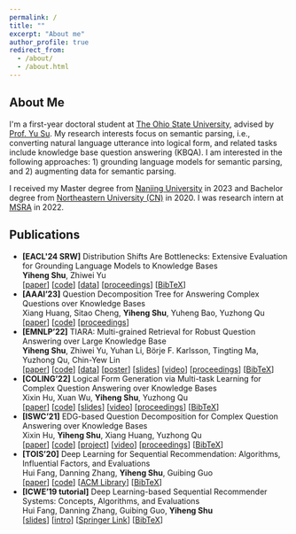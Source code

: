 ```yaml
---
permalink: /
title: ""
excerpt: "About me"
author_profile: true
redirect_from: 
  - /about/
  - /about.html
---
```


## About Me

I'm a first-year doctoral student at [The Ohio State University](https://cse.osu.edu/), advised by [Prof. Yu Su](https://ysu1989.github.io/).
My research interests focus on semantic parsing, i.e., converting natural language utterance into logical form, and related tasks include knowledge base question answering (KBQA). 
I am interested in the following approaches: 1) grounding language models for semantic parsing, and 2) augmenting data for semantic parsing. 
<!-- Before that, I did some research on recommender systems.  -->
I received my Master degree from [Nanjing University](https://www.nju.edu.cn/en/) in 2023 and Bachelor degree from [Northeastern University (CN)](http://sc.neu.edu.cn/english/main.htm) in 2020. 
I was research intern at [MSRA](https://www.msra.cn/) in 2022.

<!-- - Master in Computer Technology, [Nanjing University](https://www.nju.edu.cn/en/), 2020.09-2023.06, advised by [Prof. Yuzhong Qu](http://ws.nju.edu.cn/~yzqu)
- Bachelor in Software Engineering, [Northeastern University (CN)](http://english.neu.edu.cn/), 2016.09-2020.06, advised by [Prof. Guibing Guo](https://guoguibing.github.io/) and [Prof. Gang Wu](http://faculty.neu.edu.cn/wugang/)
- Full-time Research Intern, [Microsoft Research Asia](https://www.msra.cn/), 2022.02-2023.02, advised by researcher [Zhiwei Yu](https://www.microsoft.com/en-us/research/people/zhiwyu/) -->


## Publications

- **[EACL'24 SRW]** Distribution Shifts Are Bottlenecks: Extensive Evaluation for Grounding Language Models to Knowledge Bases  
**Yiheng Shu**, Zhiwei Yu  
[[paper](https://arxiv.org/pdf/2309.08345.pdf)]
[[code](https://github.com/yhshu/Distribution-Shifts-for-KBQA)]
[[data](https://huggingface.co/datasets/yhshu/TIARA-GAIN/tree/main)]
[[proceedings]()]
[[BibTeX]()]
- **[AAAI’23]** Question Decomposition Tree for Answering Complex Questions over Knowledge Bases  
Xiang Huang, Sitao Cheng, **Yiheng Shu**, Yuheng Bao, Yuzhong Qu  
[[paper](https://arxiv.org/pdf/2306.07597.pdf)]
[[code](https://github.com/cdhx/QDTQA)]
[[proceedings](https://ojs.aaai.org/index.php/AAAI/article/view/26519/26291)]
- **[EMNLP’22]** TIARA: Multi-grained Retrieval for Robust Question Answering over Large Knowledge Base  
**Yiheng Shu**, Zhiwei Yu, Yuhan Li, Börje F. Karlsson, Tingting Ma, Yuzhong Qu, Chin-Yew Lin  
[[paper](https://arxiv.org/abs/2210.12925)]
[[code](https://github.com/microsoft/KC/tree/main/papers/TIARA)]
[[data](https://drive.google.com/file/d/171vTwW-tO4_5DdEzlYljj2-M3YHvegYF/view?usp=sharing)]
[[poster](https://yihengshu.github.io/files/EMNLP22poster.pdf)]
[[slides](https://yihengshu.github.io/files/EMNLP22slides.pdf)]
[[video](https://s3.amazonaws.com/pf-user-files-01/u-59356/uploads/2022-11-04/fr03tjr/EMNLP22.mp4)] 
[[proceedings](https://aclanthology.org/2022.emnlp-main.555/)]
[[BibTeX](https://aclanthology.org/2022.emnlp-main.555.bib)]
- **[COLING’22]** Logical Form Generation via Multi-task Learning for Complex Question Answering over Knowledge Bases  
Xixin Hu, Xuan Wu, **Yiheng Shu**, Yuzhong Qu  
[[paper](https://aclanthology.org/2022.coling-1.145.pdf)] 
[[code](https://github.com/HXX97/GMT-KBQA)] 
[[slides](https://s3.amazonaws.com/pf-user-files-01/u-59356/uploads/2022-09-23/ff53s0y/1216_GMTKBQA_presentation.pdf)] 
[[video](https://s3.amazonaws.com/pf-user-files-01/u-59356/uploads/2022-09-23/8y23sus/1216_GMTKBQA_video.mp4)] 
[[proceedings](https://aclanthology.org/2022.coling-1.145/)] 
[[BibTeX](https://aclanthology.org/2022.coling-1.145.bib)]
- **[ISWC’21]** EDG-based Question Decomposition for Complex Question Answering over Knowledge Bases  
Xixin Hu, **Yiheng Shu**, Xiang Huang, Yuzhong Qu  
[[paper](https://www.researchgate.net/profile/Xixin-Hu/publication/354925951_EDG-Based_Question_Decomposition_for_Complex_Question_Answering_over_Knowledge_Bases/links/63023efae3c7de4c3472860d/EDG-Based-Question-Decomposition-for-Complex-Question-Answering-over-Knowledge-Bases.pdf)] 
[[code](http://github.com/HXX97/EDGQA)] 
[[project](http://edgqa.github.io)] 
[[video](http://videolectures.net/iswc2021_1a_question_decomposition/)] 
[[proceedings](https://link.springer.com/chapter/10.1007/978-3-030-88361-4_8)] 
[[BibTeX](https://dblp.org/rec/conf/semweb/HuSHQ21.html?view=bibtex)]
- **[TOIS’20]** Deep Learning for Sequential Recommendation: Algorithms, Influential Factors, and Evaluations  
Hui Fang, Danning Zhang, **Yiheng Shu**, Guibing Guo  
[[paper](https://arxiv.org/abs/1905.01997)] 
[[code](https://github.com/sttich/dl-recommendation)] 
[[ACM Library](https://dl.acm.org/doi/10.1145/3426723)] 
[[BibTeX](https://dblp.org/rec/journals/tois/FangZSG20.html?view=bibtex)]
- **[ICWE’19 tutorial]** Deep Learning-based Sequential Recommender Systems: Concepts, Algorithms, and Evaluations  
Hui Fang, Danning Zhang, Guibing Guo, **Yiheng Shu**  
[[slides](http://web.geni-pco.com/icwe2019/tutorial2_DL-based_rs.pdf)] 
[[intro](https://icwe2019.webengineering.org/program_tutorials/)] 
[[Springer Link](https://link.springer.com/chapter/10.1007/978-3-030-19274-7_47)] 
[[BibTeX](https://dblp.org/rec/conf/icwe/0002GZS19.html?view=bibtex)]
